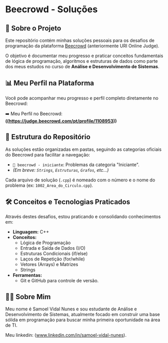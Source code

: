 # Beecrowd - Soluções

## 🎯 Sobre o Projeto

Este repositório contém minhas soluções pessoais para os desafios de programação da plataforma [Beecrowd](https://www.beecrowd.com.br/) (anteriormente URI Online Judge). 

O objetivo é documentar meu progresso e praticar conceitos fundamentais de lógica de programação, algoritmos e estruturas de dados como parte dos meus estudos no curso de **Análise e Desenvolvimento de Sistemas**.

## 📊 Meu Perfil na Plataforma

Você pode acompanhar meu progresso e perfil completo diretamente no Beecrowd:

➡️ Meu Perfil no Beecrowd: **((https://judge.beecrowd.com/pt/profile/1108953))**

## 📂 Estrutura do Repositório
As soluções estão organizadas em pastas, seguindo as categorias oficiais do Beecrowd para facilitar a navegação:

* `📁 beecrowd - iniciante`: Problemas da categoria "Iniciante".
* *(Em breve: `Strings`, `Estruturas`, `Grafos`, etc...)*

Cada arquivo de solução (`.cpp`) é nomeado com o número e o nome do problema (ex: `1002_Area_do_Circulo.cpp`).

## 🛠️ Conceitos e Tecnologias Praticados

Através destes desafios, estou praticando e consolidando conhecimentos em:

* **Linguagem:** C++
* **Conceitos:**
    * Lógica de Programação
    * Entrada e Saída de Dados (I/O)
    * Estruturas Condicionais (if/else)
    * Laços de Repetição (for/while)
    * Vetores (Arrays) e Matrizes
    * Strings
* **Ferramentas:**
    * Git e GitHub para controle de versão.

## 👨‍💻 Sobre Mim

Meu nome é Samoel Vidal Nunes e sou estudante de Análise e Desenvolvimento de Sistemas, atualmente focado em construir uma base sólida em programação para buscar minha primeira oportunidade na área de TI.

Meu linkedin: (www.linkedin.com/in/samoel-vidal-nunes).
